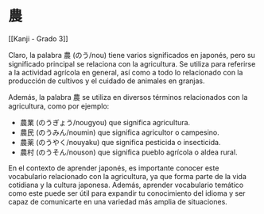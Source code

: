 # 農

[[Kanji - Grado 3]]

Claro, la palabra 農 (のう/nou) tiene varios significados en japonés, pero su significado principal se relaciona con la agricultura. Se utiliza para referirse a la actividad agrícola en general, así como a todo lo relacionado con la producción de cultivos y el cuidado de animales en granjas.

Además, la palabra 農 se utiliza en diversos términos relacionados con la agricultura, como por ejemplo:

- 農業 (のうぎょう/nougyou) que significa agricultura.
- 農民 (のうみん/noumin) que significa agricultor o campesino.
- 農薬 (のうやく/nouyaku) que significa pesticida o insecticida.
- 農村 (のうそん/nouson) que significa pueblo agrícola o aldea rural.

En el contexto de aprender japonés, es importante conocer este vocabulario relacionado con la agricultura, ya que forma parte de la vida cotidiana y la cultura japonesa. Además, aprender vocabulario temático como este puede ser útil para expandir tu conocimiento del idioma y ser capaz de comunicarte en una variedad más amplia de situaciones.
